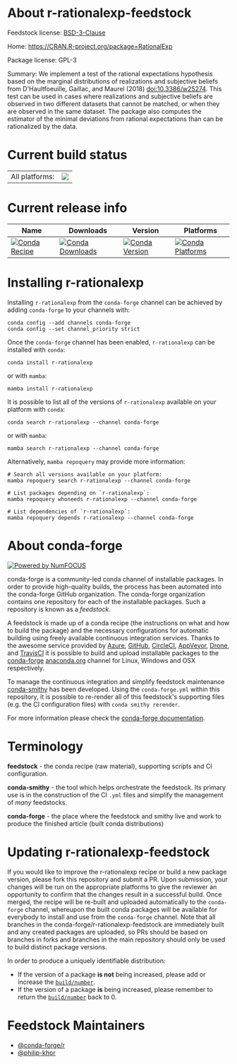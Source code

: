 About r-rationalexp-feedstock
=============================

Feedstock license: [BSD-3-Clause](https://github.com/conda-forge/r-rationalexp-feedstock/blob/main/LICENSE.txt)

Home: https://CRAN.R-project.org/package=RationalExp

Package license: GPL-3

Summary: We implement a test of the rational expectations hypothesis based on the marginal distributions of realizations and subjective beliefs from D'Haultfoeuille, Gaillac, and Maurel (2018) <doi:10.3386/w25274>. This test can be used in cases where realizations and subjective beliefs are observed in two different datasets that cannot be matched, or when they are observed in the same dataset. The package also computes the estimator of the minimal deviations from rational expectations than can be rationalized by the data. 

Current build status
====================


<table><tr><td>All platforms:</td>
    <td>
      <a href="https://dev.azure.com/conda-forge/feedstock-builds/_build/latest?definitionId=2461&branchName=main">
        <img src="https://dev.azure.com/conda-forge/feedstock-builds/_apis/build/status/r-rationalexp-feedstock?branchName=main">
      </a>
    </td>
  </tr>
</table>

Current release info
====================

| Name | Downloads | Version | Platforms |
| --- | --- | --- | --- |
| [![Conda Recipe](https://img.shields.io/badge/recipe-r--rationalexp-green.svg)](https://anaconda.org/conda-forge/r-rationalexp) | [![Conda Downloads](https://img.shields.io/conda/dn/conda-forge/r-rationalexp.svg)](https://anaconda.org/conda-forge/r-rationalexp) | [![Conda Version](https://img.shields.io/conda/vn/conda-forge/r-rationalexp.svg)](https://anaconda.org/conda-forge/r-rationalexp) | [![Conda Platforms](https://img.shields.io/conda/pn/conda-forge/r-rationalexp.svg)](https://anaconda.org/conda-forge/r-rationalexp) |

Installing r-rationalexp
========================

Installing `r-rationalexp` from the `conda-forge` channel can be achieved by adding `conda-forge` to your channels with:

```
conda config --add channels conda-forge
conda config --set channel_priority strict
```

Once the `conda-forge` channel has been enabled, `r-rationalexp` can be installed with `conda`:

```
conda install r-rationalexp
```

or with `mamba`:

```
mamba install r-rationalexp
```

It is possible to list all of the versions of `r-rationalexp` available on your platform with `conda`:

```
conda search r-rationalexp --channel conda-forge
```

or with `mamba`:

```
mamba search r-rationalexp --channel conda-forge
```

Alternatively, `mamba repoquery` may provide more information:

```
# Search all versions available on your platform:
mamba repoquery search r-rationalexp --channel conda-forge

# List packages depending on `r-rationalexp`:
mamba repoquery whoneeds r-rationalexp --channel conda-forge

# List dependencies of `r-rationalexp`:
mamba repoquery depends r-rationalexp --channel conda-forge
```


About conda-forge
=================

[![Powered by
NumFOCUS](https://img.shields.io/badge/powered%20by-NumFOCUS-orange.svg?style=flat&colorA=E1523D&colorB=007D8A)](https://numfocus.org)

conda-forge is a community-led conda channel of installable packages.
In order to provide high-quality builds, the process has been automated into the
conda-forge GitHub organization. The conda-forge organization contains one repository
for each of the installable packages. Such a repository is known as a *feedstock*.

A feedstock is made up of a conda recipe (the instructions on what and how to build
the package) and the necessary configurations for automatic building using freely
available continuous integration services. Thanks to the awesome service provided by
[Azure](https://azure.microsoft.com/en-us/services/devops/), [GitHub](https://github.com/),
[CircleCI](https://circleci.com/), [AppVeyor](https://www.appveyor.com/),
[Drone](https://cloud.drone.io/welcome), and [TravisCI](https://travis-ci.com/)
it is possible to build and upload installable packages to the
[conda-forge](https://anaconda.org/conda-forge) [anaconda.org](https://anaconda.org/)
channel for Linux, Windows and OSX respectively.

To manage the continuous integration and simplify feedstock maintenance
[conda-smithy](https://github.com/conda-forge/conda-smithy) has been developed.
Using the ``conda-forge.yml`` within this repository, it is possible to re-render all of
this feedstock's supporting files (e.g. the CI configuration files) with ``conda smithy rerender``.

For more information please check the [conda-forge documentation](https://conda-forge.org/docs/).

Terminology
===========

**feedstock** - the conda recipe (raw material), supporting scripts and CI configuration.

**conda-smithy** - the tool which helps orchestrate the feedstock.
                   Its primary use is in the construction of the CI ``.yml`` files
                   and simplify the management of *many* feedstocks.

**conda-forge** - the place where the feedstock and smithy live and work to
                  produce the finished article (built conda distributions)


Updating r-rationalexp-feedstock
================================

If you would like to improve the r-rationalexp recipe or build a new
package version, please fork this repository and submit a PR. Upon submission,
your changes will be run on the appropriate platforms to give the reviewer an
opportunity to confirm that the changes result in a successful build. Once
merged, the recipe will be re-built and uploaded automatically to the
`conda-forge` channel, whereupon the built conda packages will be available for
everybody to install and use from the `conda-forge` channel.
Note that all branches in the conda-forge/r-rationalexp-feedstock are
immediately built and any created packages are uploaded, so PRs should be based
on branches in forks and branches in the main repository should only be used to
build distinct package versions.

In order to produce a uniquely identifiable distribution:
 * If the version of a package **is not** being increased, please add or increase
   the [``build/number``](https://docs.conda.io/projects/conda-build/en/latest/resources/define-metadata.html#build-number-and-string).
 * If the version of a package **is** being increased, please remember to return
   the [``build/number``](https://docs.conda.io/projects/conda-build/en/latest/resources/define-metadata.html#build-number-and-string)
   back to 0.

Feedstock Maintainers
=====================

* [@conda-forge/r](https://github.com/conda-forge/r/)
* [@philip-khor](https://github.com/philip-khor/)


